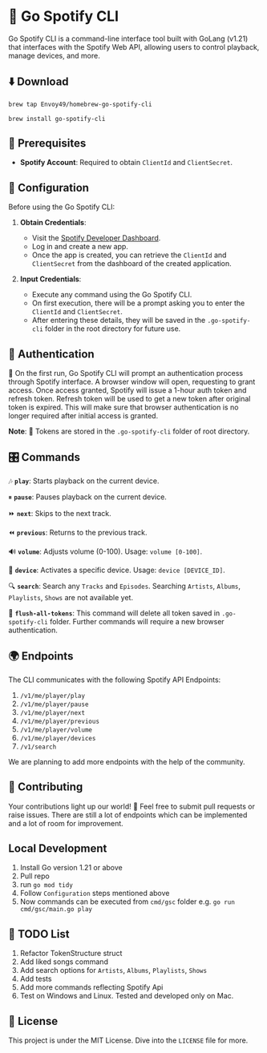 # 🎵 Go Spotify CLI

Go Spotify CLI is a command-line interface tool built with GoLang (v1.21) that interfaces with the Spotify Web API, allowing users to control playback, manage devices, and more.

## ⬇️ Download

```bash
brew tap Envoy49/homebrew-go-spotify-cli
```
```
brew install go-spotify-cli
```

## 📌 Prerequisites

- **Spotify Account**: Required to obtain `ClientId` and `ClientSecret`.

## 🔧 Configuration

Before using the Go Spotify CLI:

1. **Obtain Credentials**:
    - Visit the [Spotify Developer Dashboard](https://developer.spotify.com/dashboard/applications).
    - Log in and create a new app.
    - Once the app is created, you can retrieve the `ClientId` and `ClientSecret` from the dashboard of the created application.


2. **Input Credentials**:
    - Execute any command using the Go Spotify CLI.
    - On first execution, there will be a prompt asking you to enter the `ClientId` and `ClientSecret`.
    - After entering these details, they will be saved in the `.go-spotify-cli` folder in the root directory for future use.

## 🔑 Authentication

🚀 On the first run, Go Spotify CLI will prompt an authentication process through Spotify interface. 
A browser window will open, requesting to grant access. 
Once access granted, Spotify will issue a 1-hour auth token and refresh token. 
Refresh token will be used to get a new token after original token is expired.
This will make sure that browser authentication is no longer required after initial access is granted.

**Note**: 💾 Tokens are stored in the `.go-spotify-cli` folder of root directory.

## 🎛 Commands

🎶 **`play`**: Starts playback on the current device.

⏸ **`pause`**: Pauses playback on the current device.

⏩ **`next`**: Skips to the next track.

⏪ **`previous`**: Returns to the previous track.

🔊 **`volume`**: Adjusts volume (0-100). Usage: `volume [0-100]`.

📱 **`device`**: Activates a specific device. Usage: `device [DEVICE_ID]`.

🔍 **`search`**: Search any `Tracks` and `Episodes`. Searching `Artists`, `Albums`, `Playlists`, `Shows` are not available yet.

🔄 **`flush-all-tokens`**: This command will delete all token saved in `.go-spotify-cli` folder. Further commands will require a new browser authentication.

## 🌍 Endpoints

The CLI communicates with the following Spotify API Endpoints:

1. `/v1/me/player/play`
2. `/v1/me/player/pause`
3. `/v1/me/player/next`
4. `/v1/me/player/previous`
5. `/v1/me/player/volume`
6. `/v1/me/player/devices`
7. `/v1/search`

We are planning to add more endpoints with the help of the community.

## 🤝 Contributing

Your contributions light up our world! 🌟 Feel free to submit pull requests or raise issues.
There are still a lot of endpoints which can be implemented and a lot of room for improvement.

## Local Development

1. Install Go version 1.21 or above
2. Pull repo
3. run `go mod tidy`
4. Follow `Configuration` steps mentioned above
5. Now commands can be executed from `cmd/gsc` folder e.g. `go run cmd/gsc/main.go play`

## 📝 TODO List

1. Refactor TokenStructure struct
2. Add liked songs command
3. Add search options for `Artists`, `Albums`, `Playlists`, `Shows`
4. Add tests
5. Add more commands reflecting Spotify Api
6. Test on Windows and Linux. Tested and developed only on Mac.

## 📜 License

This project is under the MIT License. Dive into the `LICENSE` file for more.
